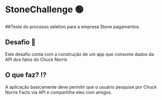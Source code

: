 # StoneChallenge 🟢

##Teste do processo seletivo para a empresa Stone pagamentos.

## Desafio 🚧
Este desafio conta com a construção de um app que consome dados da API dos fatos do Chuck Norris

## O que faz? ⁉️
A aplicação basicamente deve permitir que o usuário pesquise por Chuck Norris Facts via API e compartilhe eles com amigos. 
